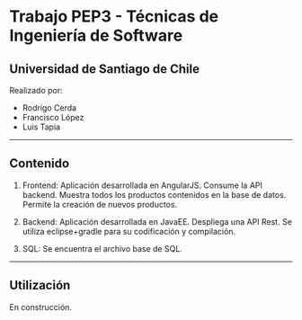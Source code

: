 # Trabajo PEP3 - Técnicas de Ingeniería de Software
## Universidad de Santiago de Chile

Realizado por: 
<!-- toc -->
- Rodrigo Cerda
- Francisco López
- Luis Tapia
<!-- tocstop -->

---

## Contenido

1) Frontend:
Aplicación desarrollada en AngularJS. Consume la API backend.
Muestra todos los productos contenidos en la base de datos.
Permite la creación de nuevos productos.

2) Backend:
Aplicación desarrollada en JavaEE. Despliega una API Rest.
Se utiliza eclipse+gradle para su codificación y compilación.

3) SQL:
Se encuentra el archivo base de SQL.


---

## Utilización

En construcción.
